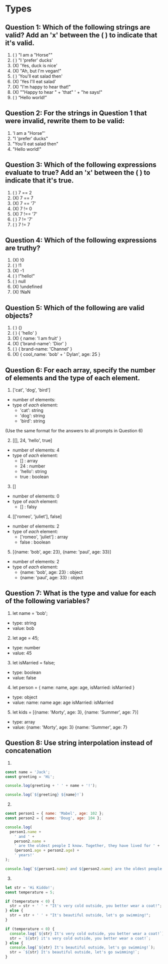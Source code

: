 # Types

## Question 1: Which of the following strings are valid? Add an 'x' between the ( ) to indicate that it's valid.

1. ( ) "I am a "Horse""
2. ( ) "I 'prefer' ducks'
3. (X) 'Yes, duck is nice'
4. (X) "Ah, but I\'m vegan!"
5. ( ) 'You'll eat salad then'
6. (X) 'Yes I\'ll eat salad'
7. (X) "I'm happy to hear that!"
8. (X) "\"Happy to hear " + 'that" ' + "he says!"
9. ( ) “Hello world!”

## Question 2: For the strings in Question 1 that were invalid, rewrite them to be valid:

1. 'I am a "Horse"'
2. "I 'prefer' ducks"
5. "You'll eat salad then"
9. "Hello world!"

## Question 3: Which of the following expressions evaluate to true? Add an 'x' between the ( ) to indicate that it's true.

1. ( ) 7 == 2
2. (X) 7 == 7
3. (X) 7 == '7'
4. (X) 7 != 0
5. (X) 7 !== '7'
6. ( ) 7 != '7'
7. ( ) 7 != 7

## Question 4: Which of the following expressions are truthy?

1. (X) !0
2. ( ) !1
3. (X) -1
4. ( ) !"hello!"
5. ( ) null
6. (X) !undefined
7. (X) !NaN

## Question 5: Which of the following are valid objects?

1. ( ) {}
2. ( ) { 'hello' }
3. (X) { name: 'I am fruit' }
4. (X) {'brand-name': 'Dior' }
5. ( ) { brand-name: 'Channel' }
6. (X) { cool_name: 'bob' + ' Dylan', age: 25 }

## Question 6: For each array, specify the number of elements and the type of each element.

1. ['cat', 'dog', 'bird']

  - number of elements:
  - type of _each_ element:
    - 'cat': string
    - 'dog': string
    - 'bird': string

(Use the same format for the answers to all prompts in Question 6)

2. [[], 24, 'hello', true]

  - number of elements: 4
  - type of _each_ element:
    - [] : array
    - 24 : number
    - 'hello': string
    - true : boolean

3. []

  - number of elements: 0
  - type of _each_ element:
    - [] : falsy

4. [['romeo', 'juliet'], false]

  - number of elements: 2
  - type of _each_ element:
    - ['romeo', 'juliet'] : array
    - false : boolean

5. [{name: 'bob', age: 23}, {name: 'paul', age: 33}]

  - number of elements: 2
  - type of _each_ element:
    - {name: 'bob', age: 23} : object
    - {name: 'paul', age: 33} : object

## Question 7: What is the type and value for each of the following variables?

1. let name = 'bob';

- type: string
- value: bob

2. let age = 45;

- type: number
- value: 45

3. let isMarried = false;

- type: boolean
- value: false

4. let person = { name: name, age: age, isMarried: isMarried }

- type: object
- value:  name: name
          age: age
          isMarried: isMarried

5. let kids = [{name: 'Morty', age: 3}, {name: 'Summer', age: 7}]

- type: array
- value:  {name: 'Morty', age: 3}
          {name: 'Summer', age: 7}

## Question 8: Use string interpolation instead of concatenation

1.

```js
const name = 'Jack';
const greeting = 'Hi';

console.log(greeting + ' ' + name + '!');

console.log(`${greeting} ${name}!`)
```

2.

```js
const person1 = { name: 'Mabel', age: 102 };
const person2 = { name: 'Doug', age: 104 };

console.log(
  person1.name +
    ' and ' +
    person2.name +
    ' are the oldest people I know. Together, they have lived for ' +
    (person1.age + person2.age) +
    ' years!'
);

console.log(`${person1.name} and ${person2.name} are the oldest people I know. Together, they have lived for ${person1.age + person2.age} years!`);
```

3.

```js
let str = 'Hi Kiddo!';
const temperature = 5;

if (temperature < 0) {
  str = str + ' ' + "It's very cold outside, you better wear a coat!";
} else {
  str = str + ' ' + "It's beautiful outside, let's go swimming!";
}

if (temperature < 0) {
  console.log(`${str} It's very cold outside, you better wear a coat!`);
  str = `${str} it's very cold outside, you better wear a coat!`;
} else {
  console.log(`${str} It's beautiful outside, let's go swimming!`);
  str = `${str} It's beautiful outside, let's go swimming!`;
}
```